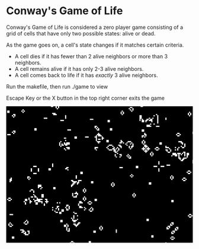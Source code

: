 # Conway's Game of Life

Conway's Game of Life is considered a zero player game consisting of a grid of cells that have only two possible states: alive or dead.

As the game goes on, a cell's state changes if it matches certain criteria.

- A cell dies if it has fewer than 2 alive neighbors or more than 3 neighbors.
- A cell remains alive if it has only 2-3 alive neighbors.
- A cell comes back to life if it has _exactly_ 3 alive neighbors.

Run the makefile, then run ./game to view

Escape Key or the X button in the top right corner exits the game

![Game in Action](game.png)
